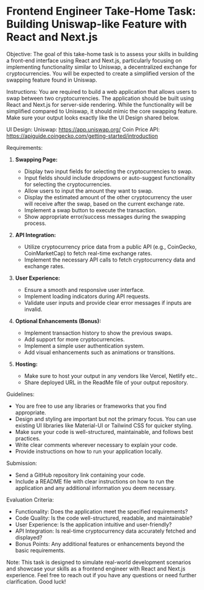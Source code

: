 # Frontend Engineer Take-Home Task: Building Uniswap-like Feature with React and Next.js

Objective:
The goal of this take-home task is to assess your skills in building a front-end interface using React and Next.js, particularly focusing on implementing functionality similar to Uniswap, a decentralized exchange for cryptocurrencies. You will be expected to create a simplified version of the swapping feature found in Uniswap.

Instructions:
You are required to build a web application that allows users to swap between two cryptocurrencies. The application should be built using React and Next.js for server-side rendering. While the functionality will be simplified compared to Uniswap, it should mimic the core swapping feature. Make sure your output looks exactly like the UI Design shared below.

UI Design:
Uniswap: https://app.uniswap.org/
Coin Price API: https://apiguide.coingecko.com/getting-started/introduction

Requirements:

1. **Swapping Page:**
   - Display two input fields for selecting the cryptocurrencies to swap.
   - Input fields should include dropdowns or auto-suggest functionality for selecting the cryptocurrencies.
   - Allow users to input the amount they want to swap.
   - Display the estimated amount of the other cryptocurrency the user will receive after the swap, based on the current exchange rate.
   - Implement a swap button to execute the transaction.
   - Show appropriate error/success messages during the swapping process.

2. **API Integration:**
   - Utilize cryptocurrency price data from a public API (e.g., CoinGecko, CoinMarketCap) to fetch real-time exchange rates.
   - Implement the necessary API calls to fetch cryptocurrency data and exchange rates.

3. **User Experience:**
   - Ensure a smooth and responsive user interface.
   - Implement loading indicators during API requests.
   - Validate user inputs and provide clear error messages if inputs are invalid.

4. **Optional Enhancements (Bonus):**
   - Implement transaction history to show the previous swaps.
   - Add support for more cryptocurrencies.
   - Implement a simple user authentication system.
   - Add visual enhancements such as animations or transitions.

5. **Hosting:**
   - Make sure to host your output in any vendors like Vercel, Netlify etc..
   - Share deployed URL in the ReadMe file of your output repository.

Guidelines:
- You are free to use any libraries or frameworks that you find appropriate.
- Design and styling are important but not the primary focus. You can use existing UI libraries like Material-UI or Tailwind CSS for quicker styling.
- Make sure your code is well-structured, maintainable, and follows best practices.
- Write clear comments wherever necessary to explain your code.
- Provide instructions on how to run your application locally.

Submission:
- Send a GitHub repository link containing your code.
- Include a README file with clear instructions on how to run the application and any additional information you deem necessary.

Evaluation Criteria:
- Functionality: Does the application meet the specified requirements?
- Code Quality: Is the code well-structured, readable, and maintainable?
- User Experience: Is the application intuitive and user-friendly?
- API Integration: Is real-time cryptocurrency data accurately fetched and displayed?
- Bonus Points: Any additional features or enhancements beyond the basic requirements.

Note: This task is designed to simulate real-world development scenarios and showcase your skills as a frontend engineer with React and Next.js experience. Feel free to reach out if you have any questions or need further clarification. Good luck!
